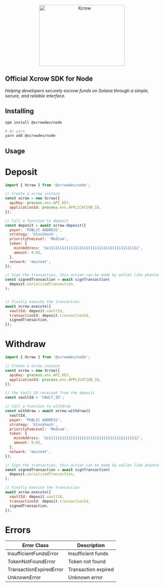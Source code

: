 <p align="center">
  <a href="https://xcrow.dev" target="_blank">
    <img src="https://xcrow-media.s3.amazonaws.com/logo_black.webp" alt="Xcrow" width="280" height="200">
  </a>
</p>

## Official Xcrow SDK for Node
_Helping developers securely escrow funds on Solana through a simple, secure, and reliable interface._

## Installing

```bash
npm install @xcrowdev/node

# Or yarn
yarn add @xcrowdev/node
```

## Usage

# Deposit

```js
import { Xcrow } from '@xcrowdev/node';

// Create a xcrow instace
const xcrow = new Xcrow({
  apiKey: process.env.API_KEY,
  applicationId: process.env.APPLICATION_ID,
});

// Call a function to deposit
const deposit = await xcrow.deposit({
  payer: 'PUBLIC ADDRESS',
  strategy: 'blockhash',
  priorityFeeLevel: 'Medium',
  token: {
    mintAddress: 'So11111111111111111111111111111111111111112',
    amount: 0.01,
  },
  network: 'mainnet',
});

// Sign the transaction, this action can be made by wallet like phantom or solflare
const signedTransaction = await signTransaction(
  deposit.serializedTransaction,
);


// Finally execute the transaction
await xcrow.execute({
  vaultId: deposit.vaultId,
  transactionId: deposit.transactionId,
  signedTransaction,
});
```

# Withdraw

```js
import { Xcrow } from '@xcrowdev/node';

// Create a xcrow instace
const xcrow = new Xcrow({
  apiKey: process.env.API_KEY,
  applicationId: process.env.APPLICATION_ID,
});

// the Vault Id received from the deposit
const vaultId = 'VAULT_ID';

// Call a function to withdraw
const withdraw = await xcrow.withdraw({
  vaultId,
  payer: 'PUBLIC ADDRESS',
  strategy: 'blockhash',
  priorityFeeLevel: 'Medium',
  token: {
    mintAddress: 'So11111111111111111111111111111111111111112',
    amount: 0.01,
  },
  network: 'mainnet',
});

// Sign the transaction, this action can be made by wallet like phantom or solflare
const signedTransaction = await signTransaction(
  deposit.serializedTransaction,
);

// Finally execute the transaction
await xcrow.execute({
  vaultId: deposit.vaultId,
  transactionId: deposit.transactionId,
  signedTransaction,
});
```

# Errors

| Error Class                | Description          |
|----------------------------|----------------------|
| InsufficientFundsError     | Insufficient funds   |
| TokenNotFoundError         | Token not found      |
| TransactionExpiredError    | Transaction expired  |
| UnknownError               | Unknown error        |